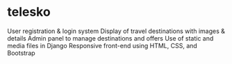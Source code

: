 # telesko

User registration & login system
Display of travel destinations with images & details
Admin panel to manage destinations and offers
Use of static and media files in Django
Responsive front-end using HTML, CSS, and Bootstrap

